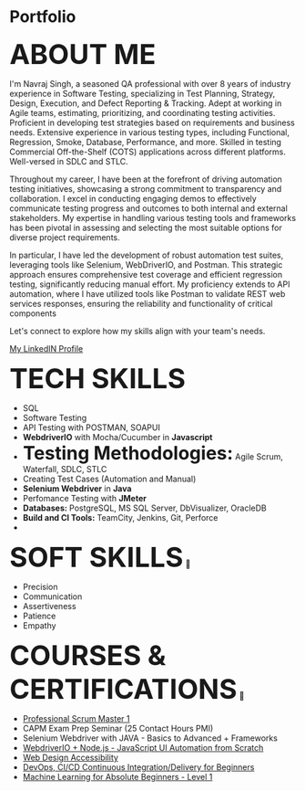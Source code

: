 # Portfolio

<font size = "10">**ABOUT ME**</font> 

I'm Navraj Singh, a seasoned QA professional with over 8 years of industry experience in Software Testing, specializing in Test Planning, Strategy, Design, Execution, and Defect Reporting & Tracking. Adept at working in Agile teams, estimating, prioritizing, and coordinating testing activities. Proficient in developing test strategies based on requirements and business needs. Extensive experience in various testing types, including Functional, Regression, Smoke, Database, Performance, and more. Skilled in testing Commercial Off-the-Shelf (COTS) applications across different platforms. Well-versed in SDLC and STLC.

Throughout my career, I have been at the forefront of driving automation testing initiatives, showcasing a strong commitment to transparency and collaboration. I excel in conducting engaging demos to effectively communicate testing progress and outcomes to both internal and external stakeholders. My expertise in handling various testing tools and frameworks has been pivotal in assessing and selecting the most suitable options for diverse project requirements.

In particular, I have led the development of robust automation test suites, leveraging tools like Selenium, WebDriverIO, and Postman. This strategic approach ensures comprehensive test coverage and efficient regression testing, significantly reducing manual effort. My proficiency extends to API automation, where I have utilized tools like Postman to validate REST web services responses, ensuring the reliability and functionality of critical components

Let's connect to explore how my skills align with your team's needs.

[My LinkedIN Profile](https://www.linkedin.com/in/navraj-singh-ca)

<font size = "10">**TECH SKILLS**</font>
* SQL
* Software Testing
* API Testing with POSTMAN, SOAPUI
* **WebdriverIO** with Mocha/Cucumber in **Javascript**
* <font size = "6">**Testing Methodologies:**</font> Agile Scrum, Waterfall, SDLC, STLC
* Creating Test Cases (Automation and Manual)
* **Selenium Webdriver** in **Java**
* Perfomance Testing with **JMeter**
* **Databases:** PostgreSQL, MS SQL Server, DbVisualizer, OracleDB
* **Build and CI Tools:** TeamCity, Jenkins, Git, Perforce
*

<font size = "10">**SOFT SKILLS**</font> 📁
* Precision
* Communication
* Assertiveness
* Patience
* Empathy

<font size = "10">**COURSES & CERTIFICATIONS**</font> 📓
* [Professional Scrum Master 1](https://scrum.org/certificates/860833)
* CAPM Exam Prep Seminar (25 Contact Hours PMI)
* Selenium Webdriver with JAVA - Basics to Advanced + Frameworks
* [WebdriverIO + Node.js - JavaScript UI Automation from Scratch](ude.my/UC-e395d500-4f53-4b25-a766-21a156285956)
* [Web Design Accessibility](ude.my/UC-aeca6811-8a48-47bc-8272-e163fa41ac80)
* [DevOps, CI/CD Continuous Integration/Delivery for Beginners](ude.my/UC-f892dfbf-8061-4781-92e5-ddf589f0f56e)
* [Machine Learning for Absolute Beginners - Level 1](ude.my/UC-4e2cb7fa-30a7-4001-b4da-973b899bce4c)
